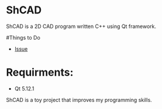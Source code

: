 # ShCAD
ShCAD is a 2D CAD program written C++ using Qt framework.

#Things to Do
* [Issue](https://github.com/hash1018/ShCAD/issues/1)

# Requirments:
* Qt 5.12.1



ShCAD is a toy project that improves my programming skills.
